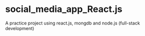 # social_media_app_React.js
A practice project using react.js, mongdb and node.js (full-stack development)

